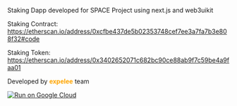 Staking Dapp developed for SPACE Project using next.js and web3uikit

Staking Contract:
https://etherscan.io/address/0xcfbe437de5b02353748cef7ee3a7fa7b3e808f32#code

Staking Token:
https://etherscan.io/address/0x3402652071c682bc90ce88ab9f7c59be4a9faa01

Developed by <b style="color: orange;">expelee</b> team

[![Run on Google Cloud](https://deploy.cloud.run/button.svg)](https://deploy.cloud.run)